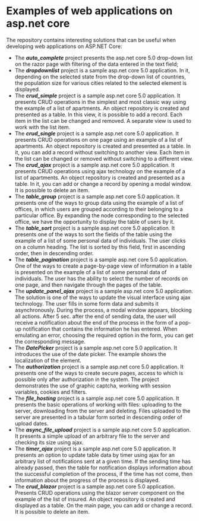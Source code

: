 # Examples of web applications on asp.net core

The repository contains interesting solutions that can be useful when developing web applications on ASP.NET Core:

* The ***auto_complete*** project presents the asp.net core 5.0 drop-down list on the razor page with filtering of the data entered in the text field;
* The ***dropdownlist*** project is a sample asp.net core 5.0 application. In it, depending on the selected state from the drop-down list of countries, the population size for various cities related to the selected element is displayed.
* The ***crud_simple*** project is a sample asp.net core 5.0 application. It presents CRUD operations in the simplest and most classic way using the example of a list of apartments. An object repository is created and presented as a table. In this view, it is possible to add a record. Each item in the list can be changed and removed. A separate view is used to work with the list item.
* The ***crud_single*** project is a sample asp.net core 5.0 application. It presents CRUD operations on one page using an example of a list of apartments. An object repository is created and presented as a table. In it, you can add a record without switching to another view. Each item in the list can be changed or removed without switching to a different view.
* The ***crud_ajax*** project is a sample asp.net core 5.0 application. It presents CRUD operations using ajax technology on the example of a list of apartments. An object repository is created and presented as a table. In it, you can add or change a record by opening a modal window. It is possible to delete an item.
* The ***table_group*** project is a sample asp.net core 5.0 application. It presents one of the ways to group data using the example of a list of offices, in which users are grouped according to their belonging to a particular office. By expanding the node corresponding to the selected office, we have the opportunity to display the table of users by it.
* The ***table_sort*** project is a sample asp.net core 5.0 application. It presents one of the ways to sort the fields of the table using the example of a list of some personal data of individuals. The user clicks on a column heading. The list is sorted by this field, first in ascending order, then in descending order.
* The ***table_pagination*** project is a sample asp.net core 5.0 application. One of the ways to create a page-by-page view of information in a table is presented on the example of a list of some personal data of individuals. The user has the ability to select the number of records on one page, and then navigate through the pages of the table.
* The ***update_panel_ajax*** project is a sample asp.net core 5.0 application. The solution is one of the ways to update the visual interface using ajax technology. The user fills in some form data and submits it asynchronously. During the process, a modal window appears, blocking all actions. After 5 sec. after the end of sending data, the user will receive a notification about the end of the process in the form of a pop-up notification that contains the information he has entered. When emulating an error, choosing the required option in the form, you can get the corresponding message.
* The ***DatePicker*** project is a sample asp.net core 5.0 application. It introduces the use of the date picker. The example shows the localization of the element.
* The ***authorization*** project is a sample asp.net core 5.0 application. It presents one of the ways to create secure pages, access to which is possible only after authorization in the system. The project demonstrates the use of graphic captcha, working with session variables, cookies and filters.
* The ***file_hosting*** project is a sample asp.net core 5.0 application. It presents the basic operations of working with files: uploading to the server, downloading from the server and deleting. Files uploaded to the server are presented in a tabular form sorted in descending order of upload dates.
* The ***async_file_upload*** project is a sample asp.net core 5.0 application. It presents a simple upload of an arbitrary file to the server and checking its size using ajax.
* The ***timer_ajax*** project is a sample asp.net core 5.0 application. It presents an option to update table data by timer using ajax for an arbitrary list of notifications sent at a given time. If the sending time has already passed, then the table for notification displays information about the successful completion of the process, if the time has not come, then information about the progress of the process is displayed.
* The ***crud_blazor*** project is a sample asp.net core 5.0 application. Presents CRUD operations using the blazor server component on the example of the list of insured. An object repository is created and displayed as a table. On the main page, you can add or change a record. It is possible to delete an item.
